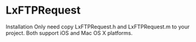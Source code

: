 LxFTPRequest
============
Installation
Only need copy LxFTPRequest.h and LxFTPRequest.m to your project.
Both support iOS and Mac OS X platforms.
